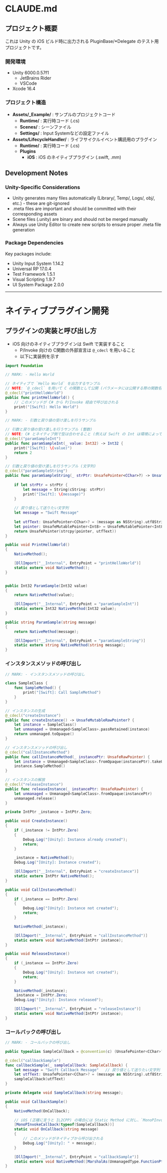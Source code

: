 # CLAUDE.md

## プロジェクト概要

これは Unity の iOS ビルド時に出力される PluginBase/*Delegate のテスト用プロジェクトです。

### 開発環境

- Unity 6000.0.57f1
  - JetBrains Rider
  - VSCode
- Xcode 16.4

### プロジェクト構造

- **Assets/_Example/** : サンプルのプロジェクトコード
  - **Runtime/** : 実行時コード (.cs)
  - **Scenes/** : シーンファイル
  - **Settings/** : Input Systemなどの設定ファイル
- **Assets/LifecycleHandler/** : ライフサイクルイベント購読用のプラグイン
  - **Runtime/** : 実行時コード (.cs)
  - **Plugins**
    - **iOS** : iOS のネイティブプラグイン (.swift, .mm)

## Development Notes

### Unity-Specific Considerations
- Unity generates many files automatically (Library/, Temp/, Logs/, obj/, etc.) - these are git-ignored
- .meta files are important and should be committed with their corresponding assets
- Scene files (.unity) are binary and should not be merged manually
- Always use Unity Editor to create new scripts to ensure proper .meta file generation

### Package Dependencies
Key packages include:
- Unity Input System 1.14.2
- Universal RP 17.0.4
- Test Framework 1.5.1
- Visual Scripting 1.9.7
- UI System Package 2.0.0


------------------------------

# ネイティブプラグイン開発

## プラグインの実装と呼び出し方

- iOS 向けのネイティブプラグインは Swift で実装すること
  - P/Invoke 向けの C関数の外部宣言は `@_cdecl` を用いること
  - 以下に実装例を示す

```swift
import Foundation

// MARK: - Hello World

// ネイティブで `Hello World` を出力するサンプル
// NOTE: `@_cdecl` を用いて C の関数として公開 (パラメータには公開する際の関数名を渡す)
@_cdecl("printHelloWorld")
public func printHelloWorld() {
    // このメソッドが C# から P/Invoke 経由で呼び出される
    print("[Swift]: Hello World")
}

// MARK: - 引数と戻り値の受け渡しを行うサンプル

// 引数と戻り値の受け渡しを行うサンプル (整数)
// NOTE: C# とネイティブ側で型は合わせること (例えば Swift の Int は環境によって 32bit / 64bit が変わるので明示的にサイズを指定する)
@_cdecl("paramSampleInt")
public func paramSampleInt(_ value: Int32) -> Int32 {
    print("[Swift]: \(value)")
    return 2
}

// 引数と戻り値の受け渡しを行うサンプル (文字列)
@_cdecl("paramSampleString")
public func paramSampleString(_ strPtr: UnsafePointer<CChar>?) -> UnsafePointer<CChar>? {
    
    if let strPtr = strPtr {
        let message = String(cString: strPtr)
        print("[Swift]: \(message)")
    }
    
    // 戻り値として送りたい文字列
    let message = "Swift Message"
    
    let utfText: UnsafePointer<CChar>? = (message as NSString).utf8String;
    let pointer: UnsafeMutablePointer<Int8> = UnsafeMutablePointer<Int8>.allocate(capacity: (8 * message.count) + 1);
    return UnsafePointer(strcpy(pointer, utfText))
}
```

```csharp
public void PrintHelloWorld()
{
    NativeMethod();

    [DllImport("__Internal", EntryPoint = "printHelloWorld")]
    static extern void NativeMethod();
}


public Int32 ParamSample(Int32 value)
{
    return NativeMethod(value);

    [DllImport("__Internal", EntryPoint = "paramSampleInt")]
    static extern Int32 NativeMethod(Int32 value);
}

public string ParamSample(string message)
{
    return NativeMethod(message);

    [DllImport("__Internal", EntryPoint = "paramSampleString")]
    static extern string NativeMethod(string message);
}
```

### インスタンスメソッドの呼び出し

```swift
// MARK: - インスタンスメソッドの呼び出し

class SampleClass {
    func SampleMethod() {
        print("[Swift]: Call SampleMethod")
    }
}

// インスタンスの生成
@_cdecl("createInstance")
public func createInstance() -> UnsafeMutableRawPointer? {
    let instance = SampleClass()
    let unmanaged = Unmanaged<SampleClass>.passRetained(instance)
    return unmanaged.toOpaque()
}

// インスタンスメソッドの呼び出し
@_cdecl("callInstanceMethod")
public func callInstanceMethod(_ instancePtr: UnsafeRawPointer) {
    let instance = Unmanaged<SampleClass>.fromOpaque(instancePtr).takeUnretainedValue()
    instance.SampleMethod()
}

// インスタンスの解放
@_cdecl("releaseInstance")
public func releaseInstance(_ instancePtr: UnsafeRawPointer) {
    let unmanaged = Unmanaged<SampleClass>.fromOpaque(instancePtr)
    unmanaged.release()
}
```

```csharp
private IntPtr _instance = IntPtr.Zero;

public void CreateInstance()
{
    if (_instance != IntPtr.Zero)
    {
        Debug.Log("[Unity]: Instance already created");
        return;
    }

    _instance = NativeMethod();
    Debug.Log("[Unity]: Instance created");

    [DllImport("__Internal", EntryPoint = "createInstance")]
    static extern IntPtr NativeMethod();
}

public void CallInstanceMethod()
{
    if (_instance == IntPtr.Zero)
    {
        Debug.Log("[Unity]: Instance not created");
        return;
    }

    NativeMethod(_instance);

    [DllImport("__Internal", EntryPoint = "callInstanceMethod")]
    static extern void NativeMethod(IntPtr instance);
}

public void ReleaseInstance()
{
    if (_instance == IntPtr.Zero)
    {
        Debug.Log("[Unity]: Instance not created");
        return;
    }

    NativeMethod(_instance);
    _instance = IntPtr.Zero;
    Debug.Log("[Unity]: Instance released");

    [DllImport("__Internal", EntryPoint = "releaseInstance")]
    static extern void NativeMethod(IntPtr instance);
}
```

### コールバックの呼び出し

```swift
// MARK: - コールバックの呼び出し

public typealias SampleCallback = @convention(c) (UnsafePointer<CChar>?) -> Void

@_cdecl("callbackSample")
func callbackSample(_ sampleCallback: SampleCallback) {
    let message = "Swift Callback Message"   // 戻り値として送りたい文字列
    let utfText: UnsafePointer<CChar>? = (message as NSString).utf8String;
    sampleCallback(utfText)
}
```

```csharp
private delegate void SampleCallback(string message);

public void CallbackSample()
{
    NativeMethod(OnCallback);

    // iOS (正確に言うと IL2CPP) の場合には Static Method に対し、`MonoPInvokeCallbackAttribute` を付ける必要がある
    [MonoPInvokeCallback(typeof(SampleCallback))]
    static void OnCallback(string message)
    {
        // このメソッドがネイティブから呼び出される
        Debug.Log("[Unity]: " + message);
    }

    [DllImport("__Internal", EntryPoint = "callbackSample")]
    static extern void NativeMethod([MarshalAs(UnmanagedType.FunctionPtr)] SampleCallback sampleCallback);
}
```
